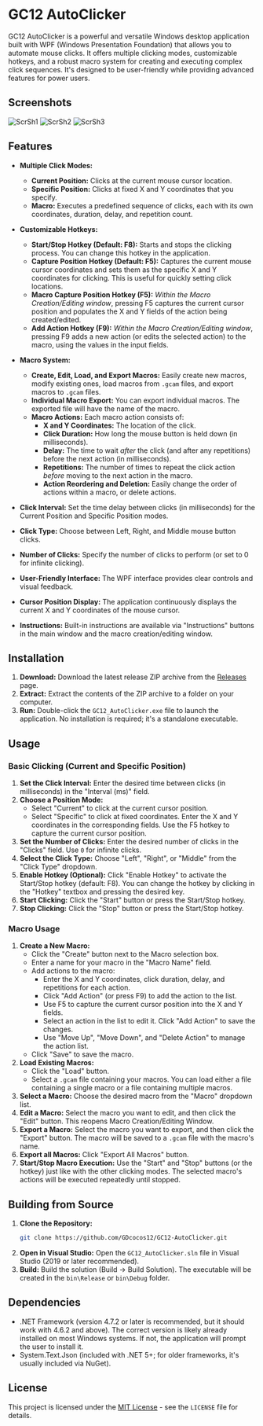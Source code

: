 # GC12 AutoClicker

GC12 AutoClicker is a powerful and versatile Windows desktop application built with WPF (Windows Presentation Foundation) that allows you to automate mouse clicks. It offers multiple clicking modes, customizable hotkeys, and a robust macro system for creating and executing complex click sequences.  It's designed to be user-friendly while providing advanced features for power users.

## Screenshots

![ScrSh1](screenshots/sc1.png)
![ScrSh2](screenshots/sc2.png)
![ScrSh3](screenshots/sc3.png)

## Features

*   **Multiple Click Modes:**
    *   **Current Position:** Clicks at the current mouse cursor location.
    *   **Specific Position:** Clicks at fixed X and Y coordinates that you specify.
    *   **Macro:** Executes a predefined sequence of clicks, each with its own coordinates, duration, delay, and repetition count.

*   **Customizable Hotkeys:**
    *   **Start/Stop Hotkey (Default: F8):**  Starts and stops the clicking process.  You can change this hotkey in the application.
    *   **Capture Position Hotkey (Default: F5):**  Captures the current mouse cursor coordinates and sets them as the specific X and Y coordinates for clicking.  This is useful for quickly setting click locations.
    *   **Macro Capture Position Hotkey (F5):** *Within the Macro Creation/Editing window*, pressing F5 captures the current cursor position and populates the X and Y fields of the action being created/edited.
    *   **Add Action Hotkey (F9):**  *Within the Macro Creation/Editing window*, pressing F9 adds a new action (or edits the selected action) to the macro, using the values in the input fields.

*   **Macro System:**
    *   **Create, Edit, Load, and Export Macros:**  Easily create new macros, modify existing ones, load macros from `.gcam` files, and export macros to `.gcam` files.
    *   **Individual Macro Export:**  You can export individual macros. The exported file will have the name of the macro.
    *   **Macro Actions:** Each macro action consists of:
        *   **X and Y Coordinates:**  The location of the click.
        *   **Click Duration:** How long the mouse button is held down (in milliseconds).
        *   **Delay:** The time to wait *after* the click (and after any repetitions) before the next action (in milliseconds).
        *   **Repetitions:**  The number of times to repeat the click action *before* moving to the next action in the macro.
        *   **Action Reordering and Deletion:** Easily change the order of actions within a macro, or delete actions.

*   **Click Interval:**  Set the time delay between clicks (in milliseconds) for the Current Position and Specific Position modes.

*   **Click Type:** Choose between Left, Right, and Middle mouse button clicks.

*   **Number of Clicks:** Specify the number of clicks to perform (or set to 0 for infinite clicking).

*   **User-Friendly Interface:**  The WPF interface provides clear controls and visual feedback.

*   **Cursor Position Display:**  The application continuously displays the current X and Y coordinates of the mouse cursor.

*   **Instructions:** Built-in instructions are available via "Instructions" buttons in the main window and the macro creation/editing window.

## Installation

1.  **Download:** Download the latest release ZIP archive from the [Releases](https://github.com/GDcocos12/GC12-AutoClicker/releases) page.
2.  **Extract:** Extract the contents of the ZIP archive to a folder on your computer.
3.  **Run:** Double-click the `GC12_AutoClicker.exe` file to launch the application.  No installation is required; it's a standalone executable.

## Usage

### Basic Clicking (Current and Specific Position)

1.  **Set the Click Interval:** Enter the desired time between clicks (in milliseconds) in the "Interval (ms)" field.
2.  **Choose a Position Mode:**
    *   Select "Current" to click at the current cursor position.
    *   Select "Specific" to click at fixed coordinates.  Enter the X and Y coordinates in the corresponding fields.  Use the F5 hotkey to capture the current cursor position.
3.  **Set the Number of Clicks:** Enter the desired number of clicks in the "Clicks" field.  Use `0` for infinite clicks.
4.  **Select the Click Type:** Choose "Left", "Right", or "Middle" from the "Click Type" dropdown.
5.  **Enable Hotkey (Optional):** Click "Enable Hotkey" to activate the Start/Stop hotkey (default: F8).  You can change the hotkey by clicking in the "Hotkey" textbox and pressing the desired key.
6.  **Start Clicking:** Click the "Start" button or press the Start/Stop hotkey.
7.  **Stop Clicking:** Click the "Stop" button or press the Start/Stop hotkey.

### Macro Usage

1.  **Create a New Macro:**
    *   Click the "Create" button next to the Macro selection box.
    *   Enter a name for your macro in the "Macro Name" field.
    *   Add actions to the macro:
        *   Enter the X and Y coordinates, click duration, delay, and repetitions for each action.
        *   Click "Add Action" (or press F9) to add the action to the list.
        *   Use F5 to capture the current cursor position into the X and Y fields.
        *   Select an action in the list to edit it.  Click "Add Action" to save the changes.
        *   Use "Move Up", "Move Down", and "Delete Action" to manage the action list.
    *   Click "Save" to save the macro.
2.  **Load Existing Macros:**
    *   Click the "Load" button.
    *   Select a `.gcam` file containing your macros.  You can load either a file containing a single macro or a file containing multiple macros.
3.  **Select a Macro:** Choose the desired macro from the "Macro" dropdown list.
4.  **Edit a Macro:** Select the macro you want to edit, and then click the "Edit" button. This reopens Macro Creation/Editing Window.
5.  **Export a Macro:** Select the macro you want to export, and then click the "Export" button.  The macro will be saved to a `.gcam` file with the macro's name.
6. **Export all Macros:** Click "Export All Macros" button.
7.  **Start/Stop Macro Execution:**  Use the "Start" and "Stop" buttons (or the hotkey) just like with the other clicking modes. The selected macro's actions will be executed repeatedly until stopped.

## Building from Source

1.  **Clone the Repository:**
    ```bash
    git clone https://github.com/GDcocos12/GC12-AutoClicker.git
    ```
2.  **Open in Visual Studio:** Open the `GC12_AutoClicker.sln` file in Visual Studio (2019 or later recommended).
3.  **Build:** Build the solution (Build -> Build Solution).  The executable will be created in the `bin\Release` or `bin\Debug` folder.

## Dependencies

*   .NET Framework (version 4.7.2 or later is recommended, but it should work with 4.6.2 and above).  The correct version is likely already installed on most Windows systems.  If not, the application will prompt the user to install it.
*   System.Text.Json (included with .NET 5+; for older frameworks, it's usually included via NuGet).

## License

This project is licensed under the [MIT License](LICENSE) - see the `LICENSE` file for details.
